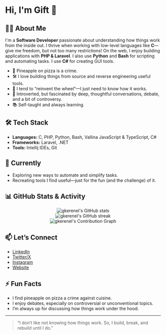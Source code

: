 # Hi, I'm Gift 👋

## 👨‍💻 About Me

I'm a **Software Developer** passionate about understanding how things work from the inside out. I thrive when working with low-level languages like **C**—give me freedom, but not too many restrictions! On the web, I enjoy building applications with **PHP & Laravel**. I also use **Python** and **Bash** for scripting and automating tasks. I use **C#** for creating GUI tools.

- 🍍 Pineapple on pizza is a crime.
- 🛠️ I love building things from source and reverse engineering useful tools.
- 🔄 I tend to “reinvent the wheel”—I just need to know how it works.
- 🤫 Introverted, but fascinated by deep, thoughtful conversations, debate, and a bit of controversy.
- 📚 Self-taught and always learning.

## 🛠️ Tech Stack

- **Languages:** C, PHP, Python, Bash, Vallina JavaScript & TypeScript, C#
- **Frameworks:** Laravel, .NET
- **Tools:** Intellij IDEs, Git

## 🌱 Currently

- Exploring new ways to automate and simplify tasks.
- Recreating tools I find useful—just for the fun (and the challenge) of it.

## 📊 GitHub Stats & Activity

<p align="center">
  <img src="https://github-readme-stats.vercel.app/api?username=gkerenel&show_icons=true&theme=radical" alt="gkerenel's GitHub stats" />
  <br>
  <img src="https://github-readme-streak-stats.herokuapp.com/?user=gkerenel&theme=radical" alt="gkerenel's GitHub streak" />
  <br>
  <img src="https://github-readme-activity-graph.vercel.app/graph?username=gkerenel&theme=radical" alt="gkerenel's Contribution Graph" />
</p>

## 📫 Let’s Connect

- [LinkedIn](https://www.linkedin.com/in/gkerenel)
- [Twitter/X](https://x.com/gkerenel)
- [Instagram](https://www.instagram.com/gkerenel)
- [Website](https://kerenel.com)

## ⚡ Fun Facts

- I find pineapple on pizza a crime against cuisine.
- I enjoy debates, especially on controversial or unconventional topics.
- I’m always up for discussing how things work under the hood.

---

> “I don’t like not knowing how things work. So, I build, break, and rebuild until I do.”
